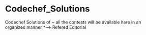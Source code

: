 # Codechef_Solutions
Codechef Solutions of ~ all the contests will be available here in an organized manner
*--> Refered Editorial
